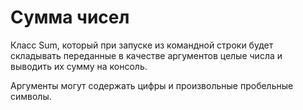 # Сумма чисел
Класс Sum, который при запуске из командной строки будет складывать переданные в качестве аргументов целые числа и выводить их сумму на консоль.

Аргументы могут содержать цифры и произвольные пробельные символы.
